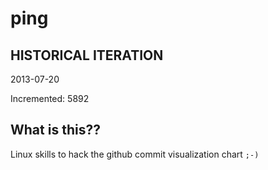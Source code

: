 # ping

## HISTORICAL ITERATION
2013-07-20

Incremented: 5892

## What is this?? 
Linux skills to hack the github commit visualization chart `;-)`
